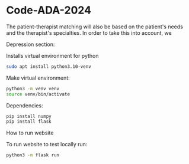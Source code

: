 # Code-ADA-2024

The patient-therapist matching will also be based on the patient's needs and the therapist's 
specialties. In order to take this into account, we

Depression section:

Installs virtual environment for python
```bash
sudo apt install python3.10-venv
```

Make virtual environment:
```bash
python3 -m venv venv
source venv/bin/activate
```

Dependencies:
```bash
pip install numpy
pip install flask
```


How to run website

To run website to test locally run: 
```bash
python3 -m flask run
```
